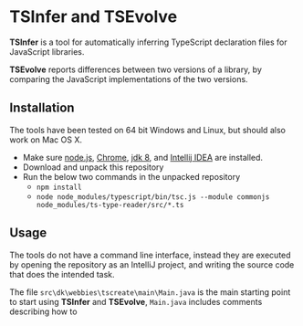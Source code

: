 TSInfer and TSEvolve
=================

**TSInfer** is a tool for automatically inferring TypeScript declaration files for JavaScript libraries. 
  
**TSEvolve** reports differences between two versions of a library, by comparing the JavaScript implementations of the two versions. 

Installation
------------
The tools have been tested on 64 bit Windows and Linux, but should also work on Mac OS X. 

 - Make sure [node.js](http://nodejs.org/), [Chrome](https://www.google.com/chrome/), [jdk 8](http://www.oracle.com/technetwork/java/javase/downloads/jdk8-downloads-2133151.html), and [Intellij IDEA](https://www.jetbrains.com/idea/download/) are installed. 
 - Download and unpack this repository
 - Run the below two commands in the unpacked repository
    - `npm install`
    - `node node_modules/typescript/bin/tsc.js --module commonjs node_modules/ts-type-reader/src/*.ts`

Usage
-----

The tools do not have a command line interface, instead they are executed by opening the repository as an IntelliJ project, 
and writing the source code that does the intended task.  

The file `src\dk\webbies\tscreate\main\Main.java` is the main starting point to start using **TSInfer** and **TSEvolve**, 
`Main.java` includes comments describing how to 
